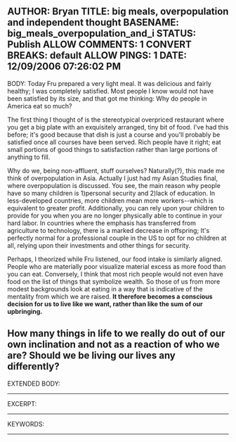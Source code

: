 AUTHOR: Bryan
TITLE: big meals, overpopulation and independent thought
BASENAME: big_meals_overpopulation_and_i
STATUS: Publish
ALLOW COMMENTS: 1
CONVERT BREAKS: __default__
ALLOW PINGS: 1
DATE: 12/09/2006 07:26:02 PM
-----
BODY:
Today Fru prepared a very light meal. It was delicious and fairly healthy; I was completely satisfied. Most people I know would not have been satisfied by its size, and that got me thinking: Why do people in America eat so much?

The first thing I thought of is the stereotypical overpriced restaurant where you get a big plate with an exquisitely arranged, tiny bit of food. I've had this before; it's good because that dish is just a course and you'll probably be satisfied once all courses have been served. Rich people have it right; eat small portions of good things to satisfaction rather than large portions of anything to fill.

Why do we, being non-affluent, stuff ourselves? Naturally(?), this made me think of  overpopulation in Asia. Actually I just had my Asian Studies final, where overpopulation is discussed. You see, the main reason why people have so many children is 1)personal security and 2)lack of education. In less-developed countries, more children mean more workers--which is equivalent to greater profit. Additionally, you can rely upon your children to provide for you when you are no longer physically able to continue in your hard labor. In countries where the emphasis has transferred from agriculture to technology, there is a marked decrease in offspring; It's perfectly normal for a professional couple in the US to opt for no children at all, relying upon their investments and other things for security.

Perhaps, I theorized while Fru listened, our food intake is similarly aligned. People who are materially poor visualize material excess as more food than you can eat. Conversely, I think that most rich people would not even have food on the list of things that symbolize wealth. So those of us from more modest backgrounds look at eating in a way that is indicative of the mentality from which we are raised. <strong>It therefore becomes a conscious decision for us to live like we want, rather than like the sum of our upbringing.</strong>

How many things in life to we really do out of our own inclination and not as a reaction of who we are? Should we be living our lives any differently?
-----
EXTENDED BODY:

-----
EXCERPT:

-----
KEYWORDS:

-----



